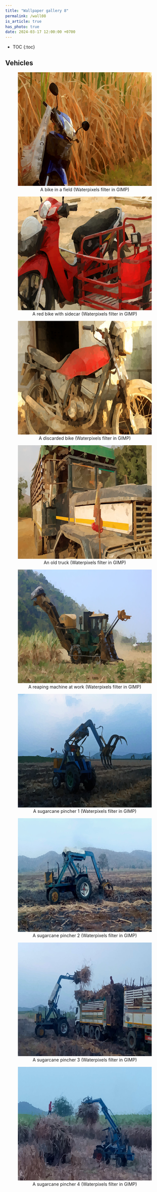 ```yaml
---
title: "Wallpaper gallery 8"
permalink: /wall08
is_article: true
has_photo: true
date: 2024-03-17 12:00:00 +0700
---
```


- TOC
{:toc}

## Vehicles

<figure style="text-align:center;">
    <img src="/assets/images/wallpaper/IMG_20240229_0866_w.jpg" alt="A bike in a field" width="640" height="360"/>
    <figcaption>A bike in a field (Waterpixels filter in GIMP)</figcaption>
</figure>

<figure style="text-align:center;">
    <img src="/assets/images/wallpaper/IMG_20240227_0819_w.jpg" alt="A red bike with sidecar" width="640" height="360"/>
    <figcaption>A red bike with sidecar (Waterpixels filter in GIMP)</figcaption>
</figure>

<figure style="text-align:center;">
    <img src="/assets/images/wallpaper/IMG_20240220_0292_w.jpg" alt="A discarded bike" width="640" height="360"/>
    <figcaption>A discarded bike (Waterpixels filter in GIMP)</figcaption>
</figure>

<figure style="text-align:center;">
    <img src="/assets/images/wallpaper/IMG_20240202_162927_w.jpg" alt="An old truck" width="640" height="360"/>
    <figcaption>An old truck (Waterpixels filter in GIMP)</figcaption>
</figure>

<figure style="text-align:center;">
    <img src="/assets/images/wallpaper/IMG_20240306_1111_w.jpg" alt="A reaping machine at work" width="640" height="360"/>
    <figcaption>A reaping machine at work (Waterpixels filter in GIMP)</figcaption>
</figure>

<figure style="text-align:center;">
    <img src="/assets/images/wallpaper/IMG_20240128_164706_w.jpg" alt="A sugarcane pincher 1" width="640" height="360"/>
    <figcaption>A sugarcane pincher 1 (Waterpixels filter in GIMP)</figcaption>
</figure>

<figure style="text-align:center;">
    <img src="/assets/images/wallpaper/IMG_20240128_164834_w.jpg" alt="A sugarcane pincher 2" width="640" height="360"/>
    <figcaption>A sugarcane pincher 2 (Waterpixels filter in GIMP)</figcaption>
</figure>

<figure style="text-align:center;">
    <img src="/assets/images/wallpaper/IMG_20240128_164728_w.jpg" alt="A sugarcane pincher 3" width="640" height="360"/>
    <figcaption>A sugarcane pincher 3 (Waterpixels filter in GIMP)</figcaption>
</figure>

<figure style="text-align:center;">
    <img src="/assets/images/wallpaper/IMG_20240128_171045_w.jpg" alt="A sugarcane pincher 4" width="640" height="360"/>
    <figcaption>A sugarcane pincher 4 (Waterpixels filter in GIMP)</figcaption>
</figure>

